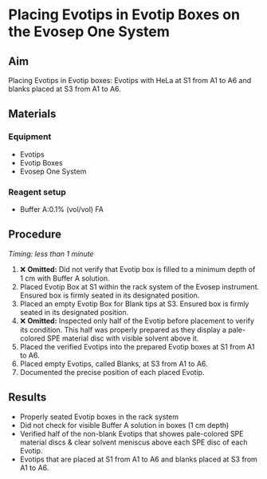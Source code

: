 # Placing Evotips in Evotip Boxes on the Evosep One System

## Aim
Placing Evotips in Evotip boxes: Evotips with HeLa at S1 from A1 to A6 and blanks placed at S3 from A1 to A6.


## Materials

### Equipment
- Evotips
- Evotip Boxes
- Evosep One System

### Reagent setup
- Buffer A:0.1% (vol/vol) FA

## Procedure
*Timing: less than 1 minute*

1. ❌ **Omitted:** Did not verify that Evotip box is filled to a minimum depth of 1 cm with Buffer A solution.
2. Placed Evotip Box at S1 within the rack system of the Evosep instrument. Ensured box is firmly seated in its designated position.
3. Placed an empty Evotip Box for Blank tips at S3. Ensured box is firmly seated in its designated position.
4. ❌ **Omitted:** Inspected only half of the Evotip before placement to verify its condition. This half was properly prepared as they display a pale-colored SPE material disc with visible solvent above it. 
5. Placed the verified Evotips into the prepared Evotip boxes at S1 from A1 to A6.
6. Placed empty Evotips, called Blanks, at S3 from A1 to A6.
7. Documented the precise position of each placed Evotip.


## Results
- Properly seated Evotip boxes in the rack system
- Did not check for visible Buffer A solution in boxes (1 cm depth)
- Verified half of the non-blank Evotips that showes pale-colored SPE material discs & clear solvent meniscus above each SPE disc of each Evotip.
- Evotips that are placed at S1 from A1 to A6 and blanks placed at S3 from A1 to A6.
